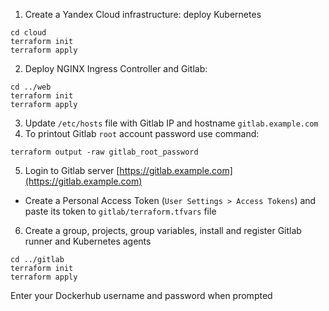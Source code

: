 1. Create a Yandex Cloud infrastructure: deploy Kubernetes
```
cd cloud
terraform init
terraform apply
```
2. Deploy NGINX Ingress Controller and Gitlab:
```
cd ../web
terraform init
terraform apply
```
3. Update `/etc/hosts` file with Gitlab IP and hostname `gitlab.example.com`
4. To printout Gitlab `root` account password use command:
```
terraform output -raw gitlab_root_password
```
5. Login to Gitlab server [https://gitlab.example.com](https://gitlab.example.com)
- Create a Personal Access Token (`User Settings > Access Tokens`) and paste its token to `gitlab/terraform.tfvars` file
6. Create a group, projects, group variables, install and register Gitlab runner and Kubernetes agents
```
cd ../gitlab
terraform init
terraform apply
```
Enter your Dockerhub username and password when prompted
